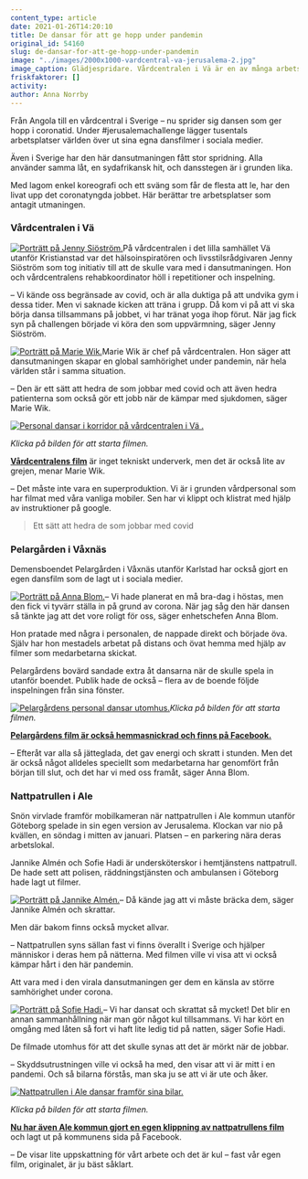 ```yaml
---
content_type: article
date: 2021-01-26T14:20:10
title: De dansar för att ge hopp under pandemin
original_id: 54160
slug: de-dansar-for-att-ge-hopp-under-pandemin
image: "../images/2000x1000-vardcentral-va-jerusalema-2.jpg"
image_caption: Glädjespridare. Vårdcentralen i Vä är en av många arbetsplatser som hakat på trenden att göra en egen dansvideo till en sydafrikansk låt. Dans och musik ger återhämtning, säger vårdcentralens hälsoinspiratör.
friskfaktorer: []
activity:
author: Anna Norrby
---
```


Från Angola till en vårdcentral i Sverige – nu sprider sig dansen som ger hopp i coronatid. Under #jerusalemachallenge lägger tusentals arbetsplatser världen över ut sina egna dansfilmer i sociala medier.

Även i Sverige har den här dansutmaningen fått stor spridning. Alla använder samma låt, en sydafrikansk hit, och dansstegen är i grunden lika.

Med lagom enkel koreografi och ett sväng som får de flesta att le, har den livat upp det coronatyngda jobbet. Här berättar tre arbetsplatser som antagit utmaningen.

### Vårdcentralen i Vä

[![Porträtt på Jenny Siöström.](https://www.suntarbetsliv.se/wp-content/uploads/2021/01/200x220-jenny-siostrom.jpg)](https://www.suntarbetsliv.se/wp-content/uploads/2021/01/200x220-jenny-siostrom.jpg)På vårdcentralen i det lilla samhället Vä utanför Kristianstad var det hälsoinspiratören och livsstilsrådgivaren Jenny Siöström som tog initiativ till att de skulle vara med i dansutmaningen. Hon och vårdcentralens rehabkoordinator höll i repetitioner och inspelning.

– Vi kände oss begränsade av covid, och är alla duktiga på att undvika gym i dessa tider. Men vi saknade kicken att träna i grupp. Då kom vi på att vi ska börja dansa tillsammans på jobbet, vi har tränat yoga ihop förut. När jag fick syn på challengen började vi köra den som uppvärmning, säger Jenny Siöström.

[![Porträtt på Marie Wik. ](https://www.suntarbetsliv.se/wp-content/uploads/2021/01/200x220-marie-wik.jpg)](https://www.suntarbetsliv.se/wp-content/uploads/2021/01/200x220-marie-wik.jpg)Marie Wik är chef på vårdcentralen. Hon säger att dansutmaningen skapar en global samhörighet under pandemin, när hela världen står i samma situation.

– Den är ett sätt att hedra de som jobbar med covid och att även hedra patienterna som också gör ett jobb när de kämpar med sjukdomen, säger Marie Wik.

[![Personal dansar i korridor på vårdcentralen i Vä .](https://www.suntarbetsliv.se/wp-content/uploads/2021/01/750x400-vardcentralen-va.jpg)](https://www.facebook.com/marie.wiik.1/videos/10219129533649496)

_Klicka på bilden för att starta filmen._

[**Vårdcentralens film**](https://www.facebook.com/marie.wiik.1/videos/10219129533649496) är inget tekniskt underverk, men det är också lite av grejen, menar Marie Wik.

– Det måste inte vara en superproduktion. Vi är i grunden vårdpersonal som har filmat med våra vanliga mobiler. Sen har vi klippt och klistrat med hjälp av instruktioner på google.

> Ett sätt att hedra de som jobbar med covid

### Pelargården i Våxnäs

Demensboendet Pelargården i Våxnäs utanför Karlstad har också gjort en egen dansfilm som de lagt ut i sociala medier.

[![Porträtt på Anna Blom.](https://www.suntarbetsliv.se/wp-content/uploads/2021/01/200x220-anna-blom.jpg)](https://www.suntarbetsliv.se/wp-content/uploads/2021/01/200x220-anna-blom.jpg)– Vi hade planerat en må bra-dag i höstas, men den fick vi tyvärr ställa in på grund av corona. När jag såg den här dansen så tänkte jag att det vore roligt för oss, säger enhetschefen Anna Blom.

Hon pratade med några i personalen, de nappade direkt och började öva. Själv har hon mestadels arbetat på distans och övat hemma med hjälp av filmer som medarbetarna skickat.

Pelargårdens bovärd sandade extra åt dansarna när de skulle spela in utanför boendet. Publik hade de också – flera av de boende följde inspelningen från sina fönster.

[![Pelargårdens personal dansar utomhus.](https://www.suntarbetsliv.se/wp-content/uploads/2021/01/750x400-pelargarden.jpg)](https://www.facebook.com/anna.blom.589/videos/10159149585537630)_Klicka på bilden för att starta filmen._

[**Pelargårdens film är också hemmasnickrad och finns på Facebook.**](https://www.facebook.com/anna.blom.589/videos/10159149585537630)

– Efteråt var alla så jätteglada, det gav energi och skratt i stunden. Men det är också något alldeles speciellt som medarbetarna har genomfört från början till slut, och det har vi med oss framåt, säger Anna Blom.

### Nattpatrullen i Ale

Snön virvlade framför mobilkameran när nattpatrullen i Ale kommun utanför Göteborg spelade in sin egen version av Jerusalema. Klockan var nio på kvällen, en söndag i mitten av januari. Platsen – en parkering nära deras arbetslokal.

Jannike Almén och Sofie Hadi är undersköterskor i hemtjänstens nattpatrull. De hade sett att polisen, räddningstjänsten och ambulansen i Göteborg hade lagt ut filmer.

[![Porträtt på Jannike Almén.](https://www.suntarbetsliv.se/wp-content/uploads/2021/01/200x220-jannike-almen.jpg)](https://www.suntarbetsliv.se/wp-content/uploads/2021/01/200x220-jannike-almen.jpg)– Då kände jag att vi måste bräcka dem, säger Jannike Almén och skrattar.

Men där bakom finns också mycket allvar.

– Nattpatrullen syns sällan fast vi finns överallt i Sverige och hjälper människor i deras hem på nätterna. Med filmen ville vi visa att vi också kämpar hårt i den här pandemin.

Att vara med i den virala dansutmaningen ger dem en känsla av större samhörighet under corona.

[![Porträtt på Sofie Hadi.](https://www.suntarbetsliv.se/wp-content/uploads/2021/01/200x220-sofi-hadi.jpg)](https://www.suntarbetsliv.se/wp-content/uploads/2021/01/200x220-sofi-hadi.jpg)– Vi har dansat och skrattat så mycket! Det blir en annan sammanhållning när man gör något kul tillsammans. Vi har kört en omgång med låten så fort vi haft lite ledig tid på natten, säger Sofie Hadi.

De filmade utomhus för att det skulle synas att det är mörkt när de jobbar.

– Skyddsutrustningen ville vi också ha med, den visar att vi är mitt i en pandemi. Och så bilarna förstås, man ska ju se att vi är ute och åker.

[![Nattpatrullen i Ale dansar framför sina bilar.](https://www.suntarbetsliv.se/wp-content/uploads/2021/01/750x400-nattpatrullen-ale.jpg)](https://www.facebook.com/sofie.ikonen/videos/10158800603353965)

_Klicka på bilden för att starta filmen._

[**Nu har även Ale kommun gjort en egen klippning av nattpatrullens film**](https://www.facebook.com/alekommun/videos/465137354650991) och lagt ut på kommunens sida på Facebook.

– De visar lite uppskattning för vårt arbete och det är kul – fast vår egen film, originalet, är ju bäst såklart.

